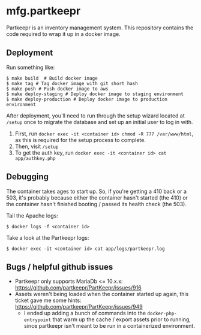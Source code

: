 # mfg.partkeepr

Partkeepr is an inventory management system. This repository contains the code required to wrap it
up in a docker image.

## Deployment
Run something like:
```
$ make build  # Build docker image
$ make tag # Tag docker image with git short hash
$ make push # Push docker image to aws
$ make deploy-staging # Deploy docker image to staging environment
$ make deploy-production # Deploy docker image to production environment
```
After deployment, you'll need to run through the setup wizard located at `/setup` once to migrate
the database and set up an initial user to log in with.
1. First, run `docker exec -it <container id> chmod -R 777 /var/www/html`, as this is required for
   the setup process to complete.
2. Then, visit `/setup`
3. To get the auth key, run `docker exec -it <container id> cat app/authkey.php`

## Debugging
The container takes ages to start up. So, if you're getting a 410 back or a 503, it's probably
because either the container hasn't started (the 410) or the container hasn't finished booting /
passed its health check (the 503).

Tail the Apache logs:
```
$ docker logs -f <container id>
```

Take a look at the Partkeepr logs:
```
$ docker exec -it <container id> cat app/logs/partkeepr.log
```

## Bugs / helpful github issues
- Partkeepr only supports MariaDb <= 10.x.x: https://github.com/partkeepr/PartKeepr/issues/916
- Assets weren't being loaded when the container started up again, this ticket gave me some hints: https://github.com/partkeepr/PartKeepr/issues/949
  - I ended up adding a bunch of commands into the `docker-php-entrypoint` that warm up the cache /
    export assets prior to running, since partkeepr isn't meant to be run in a containerized
    environment.
